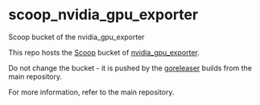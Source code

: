 # scoop_nvidia_gpu_exporter
Scoop bucket of the nvidia_gpu_exporter

This repo hosts the [Scoop](https://scoop.sh/) bucket 
of [nvidia_gpu_exporter](https://github.com/utkuozdemir/nvidia_gpu_exporter).

Do not change the bucket - it is pushed by the [goreleaser](https://goreleaser.com/) 
builds from the main repository.

For more information, refer to the main repository.
